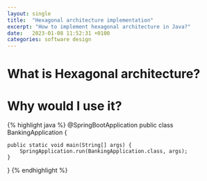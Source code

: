 ```yaml
---
layout: single
title:  "Hexagonal architecture implementation"
excerpt: "How to implement hexagonal architecture in Java?"
date:   2023-01-08 11:52:31 +0100
categories: software design
---
```

# What is Hexagonal architecture?

# Why would I use it?

{% highlight java %}
@SpringBootApplication
public class BankingApplication {

    public static void main(String[] args) {
        SpringApplication.run(BankingApplication.class, args);
    }
}
{% endhighlight %}